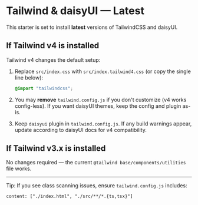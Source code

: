 # Tailwind & daisyUI — Latest

This starter is set to install **latest** versions of TailwindCSS and daisyUI.

## If Tailwind v4 is installed
Tailwind v4 changes the default setup:

1) Replace `src/index.css` with `src/index.tailwind4.css` (or copy the single line below):
   ```css
   @import "tailwindcss";
   ```
2) You may **remove** `tailwind.config.js` if you don't customize (v4 works config-less).
   If you want daisyUI themes, keep the config and plugin as-is.

3) Keep `daisyui` plugin in `tailwind.config.js`. If any build warnings appear,
   update according to daisyUI docs for v4 compatibility.

## If Tailwind v3.x is installed
No changes required — the current `@tailwind base/components/utilities` file works.

---

Tip: If you see class scanning issues, ensure `tailwind.config.js` includes:
```
content: ["./index.html", "./src/**/*.{ts,tsx}"]
```
